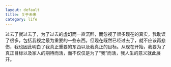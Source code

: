 ```yaml
---
layout: default
title: 关于未来
category: life
---
```

过去了就过去了，为了过去的虚幻而一直沉醉，而忽视了很多现在的真实，我耽误了很多，包括我视之最为重要的一些东西。但现在既然已经过去了，就不应该再悲伤，我也因此明白了我真正重要的东西以及我真正的目标。从现在开始，我要为了真正目标以及家人的期待而活，而不仅仅是为了“我”而活，我人生的意义就此展开。